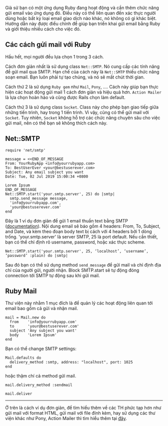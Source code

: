 Giả sử bạn có một ứng dụng Ruby đang hoạt động và cần thêm chức năng gửi email vào ứng dụng đó. Điều này có thể liên quan đến xác thực người dùng hoặc bất kỳ loại email giao dịch nào khác, nó không có gì khác biệt. Hướng dẫn này được điều chỉnh để giúp bạn triển khai gửi email bằng Ruby và giới thiệu nhiều cách cho việc đó.
## Các cách gửi mail với Ruby
Hầu hết, mọi người đều lựa chọn 1 trong 3 cách.

Cách đơn giản nhất là sử dụng  class `Net::SMTP`. Nó cung cấp các tính năng để gửi mail qua SMTP. Hạn chế của cách này là `Net::SMTP` thiếu chức năng soạn email. Bạn luôn phải tự tạo chúng, và nó sẽ mất chút thời gian.

Cách thứ 2 là sử dụng `Ruby gem` như `Mail`, `Pony`, .... Cách này giúp bạn thực hiện các hoạt động gửi mail 1 cách đơn giản và hiệu quả hơn. `Action Mailer` là lựa chọn hoàn hảo và cũng được Rails chọn làm default.

Cách thứ 3 là sử dụng class `Socket`. Class này cho phép bạn giao tiếp giữa những tiến trình, hay trong 1 tiến trình. Vì vậy, cũng có thể gửi mail với `Socket`. Tuy nhiên, `Socket` không hỗ trợ các chức năng chuyên sâu cho việc gửi mail, nên có thể bạn sẽ không thích cách này.

## Net::SMTP
```
require 'net/smtp'

message = <<END_OF_MESSAGE
From: YourRubyApp <info@yourrubyapp.com>
To: BestUserEver <your@bestuserever.com>
Subject: Any email subject you want 
Date: Tue, 02 Jul 2019 15:00:34 +0800

Lorem Ipsum
END_OF_MESSAGE
Net::SMTP.start('your.smtp.server', 25) do |smtp|
  smtp.send_message message, 
  'info@yourrubyapp.com', 
  'your@bestuserever.com'
end
```

Đây là 1 ví dụ đơn giản để gửi 1 email thuần text bằng SMTP ([documentation](https://docs.ruby-lang.org/en/2.4.0/Net/SMTP.html)). Nội dung email sẽ báo gồm 4 headers: From, To, Subject, and Date, và kèm theo đoạn body text bị cách với 4 headers bởi 1 dòng trống. 'your.smtp.server' là server SMTP, 25 là port default. Nếu cần thiết, bạn có thể chỉ định rõ username, password, hoặc xác thực scheme.
```
Net::SMTP.start('your.smtp.server', 25, ‘localhost’, ‘username’, ‘password’ :plain) do |smtp|
```
Sau đó bạn có thể sử dụng method `send_message` để gửi mail và chỉ định địa chỉ của người gửi, người nhận. Block SMTP.start sẽ tự động đóng connection tới SMTP tự động sau khi gửi mail.

## Ruby Mail
Thư viện này nhằm 1 mục đích là để quản lý các hoạt động liên quan tới email bao gồm cả gửi và nhận mail.
```
mail = Mail.new do
  from    'info@yourrubyapp.com'
  to      'your@bestuserever.com'
  subject 'Any subject you want'
  body    'Lorem Ipsum'
end
```
Bạn có thể change SMTP settings:
```
Mail.defaults do
  delivery_method :smtp, address: "localhost", port: 1025
end
```
hoặc thậm chí cả method gửi mail.
```
mail.delivery_method :sendmail

mail.deliver
```


-----

Ở trên là cách ví dụ đơn giản, để tìm hiểu thêm về các TH phức tạp hơn như gửi mail với format HTML, gửi mail với file đính kèm, hay sử dụng các thư viện khác như Pony, Action Mailer thì tìm hiểu thêm tại [đây](https://blog.mailtrap.io/ruby-send-email/).